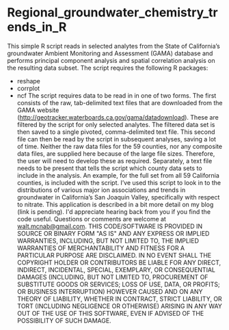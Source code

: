# Regional_groundwater_chemistry_trends_in_R

This simple R script reads in selected analytes from the State of California’s groundwater Ambient Monitoring and Assessment (GAMA) database and performs principal component analysis and spatial correlation analysis on the resulting data subset. The script requires the following R packages:
* reshape
* corrplot
* ncf
The script requires data to be read in in one of two forms. The first consists of the raw, tab-delimited text files that are downloaded from the GAMA website (http://geotracker.waterboards.ca.gov/gama/datadownload). These are filtered by the script for only selected analytes. The filtered data set is then saved to a single pivoted, comma-delimited text file. This second file can then be read by the script in subsequent analyses, saving a lot of time. Neither the raw data files for the 59 counties, nor any composite data files, are supplied here because of the large file sizes. Therefore, the user will need to develop these as required.
Separately, a text file needs to be present that tells the script which county data sets to include in the analysis. An example, for the full set from all 59 California counties, is included with the script.
I’ve used this script to look in to the distributions of various major ion associations and trends in groundwater in California’s San Joaquin Valley, specifically with respect to nitrate. This application is described in a bit more detail on my blog (link is pending).
I'd appreciate hearing back from you if you find the code useful. Questions or comments are welcome at walt.mcnab@gmail.com.
THIS CODE/SOFTWARE IS PROVIDED IN SOURCE OR BINARY FORM "AS IS" AND ANY EXPRESS OR IMPLIED WARRANTIES, INCLUDING, BUT NOT LIMITED TO, THE IMPLIED WARRANTIES OF MERCHANTABILITY AND FITNESS FOR A PARTICULAR PURPOSE ARE DISCLAIMED. IN NO EVENT SHALL THE COPYRIGHT HOLDER OR CONTRIBUTORS BE LIABLE FOR ANY DIRECT, INDIRECT, INCIDENTAL, SPECIAL, EXEMPLARY, OR CONSEQUENTIAL DAMAGES (INCLUDING, BUT NOT LIMITED TO, PROCUREMENT OF SUBSTITUTE GOODS OR SERVICES; LOSS OF USE, DATA, OR PROFITS; OR BUSINESS INTERRUPTION) HOWEVER CAUSED AND ON ANY THEORY OF LIABILITY, WHETHER IN CONTRACT, STRICT LIABILITY, OR TORT (INCLUDING NEGLIGENCE OR OTHERWISE) ARISING IN ANY WAY OUT OF THE USE OF THIS SOFTWARE, EVEN IF ADVISED OF THE POSSIBILITY OF SUCH DAMAGE.

